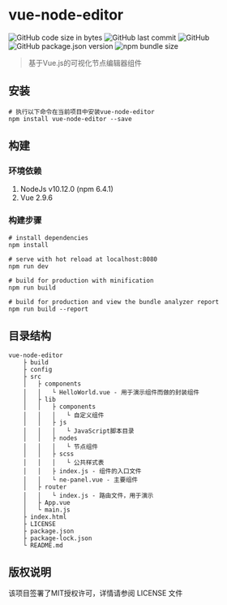 # vue-node-editor

![GitHub code size in bytes](https://img.shields.io/github/languages/code-size/cambridgejames/vue-node-editor)
![GitHub last commit](https://img.shields.io/github/last-commit/cambridgejames/vue-node-editor)
![GitHub](https://img.shields.io/github/license/cambridgejames/vue-node-editor)
![GitHub package.json version](https://img.shields.io/github/package-json/v/cambridgejames/vue-node-editor)
![npm bundle size](https://img.shields.io/bundlephobia/min/vue-node-editor)

> 基于Vue.js的可视化节点编辑器组件

## 安装

```$xslt
# 执行以下命令在当前项目中安装vue-node-editor
npm install vue-node-editor --save
```

## 构建

### 环境依赖

1. NodeJs v10.12.0 (npm 6.4.1)
2. Vue 2.9.6

### 构建步骤

```$xslt
# install dependencies
npm install

# serve with hot reload at localhost:8080
npm run dev

# build for production with minification
npm run build

# build for production and view the bundle analyzer report
npm run build --report
```

## 目录结构

```$xslt
vue-node-editor
    ├ build
    ├ config
    ├ src
    │   ├ components
    │   │   └ HelloWorld.vue - 用于演示组件而做的封装组件
    │   ├ lib
    │   │   ├ components
    │   │   │   └ 自定义组件
    │   │   ├ js
    │   │   │   └ JavaScript脚本目录
    │   │   ├ nodes
    │   │   │   └ 节点组件
    │   │   ├ scss
    │   │   │   └ 公共样式表
    │   │   ├ index.js - 组件的入口文件
    │   │   └ ne-panel.vue - 主要组件
    │   ├ router
    │   │   └ index.js - 路由文件，用于演示
    │   ├ App.vue
    │   └ main.js
    ├ index.html
    ├ LICENSE
    ├ package.json
    ├ package-lock.json
    └ README.md
```

## 版权说明

该项目签署了MIT授权许可，详情请参阅 LICENSE 文件
